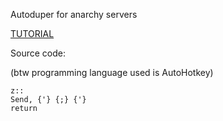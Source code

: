 Autoduper for anarchy servers

[TUTORIAL](https://www.youtube.com/watch?v=UK6EKU7xdQ0)

Source code:

(btw programming language used is AutoHotkey)

```
z::
Send, {'} {;} {'}
return
```
